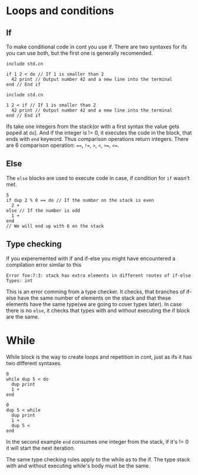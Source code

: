 # Loops and conditions

## If
To make conditional code in cont you use if. There are two syntaxes for ifs you can use both, but the first one is generally recomended.

```
include std.cn

if 1 2 < do // If 1 is smaller than 2
  42 print // Output number 42 and a new line into the terminal
end // End if
```

```
include std.cn

1 2 < if // If 1 is smaller than 2
  42 print // Output number 42 and a new line into the terminal
end // End if
```

Ifs take one integers from the stack(or with a first syntax the value gets poped at `do`). And if the integer is != 0, it executes the code in the block, that ends with `end` keyword. Thus comparison operations return integers. There are 6 comparison operation: `==`, `!=`, `>`, `<`, `>=`, `<=`.

## Else

The `else` blocks are used to execute code in case, if condition for `if` wasn't met.
```
5
if dup 2 % 0 == do // If the number on the stack is even
  2 +
else // If the number is odd
  1 +
end
// We will end up with 6 on the stack
```

## Type checking
If you experemented with if and if-else you might have encountered a compilation error similar to this
```
Error foo:7:3: stack has extra elements in different routes of if-else
Types: int
```
This is an error comming from a type checker. It checks, that branches of if-else have the same number of elements on the stack and that these elements have the same type(we are going to cover types later). In case there is no `else`, it checks that types with and without executing the if block are the same.

# While
While block is the way to create loops and repetition in cont, just as ifs it has two different syntaxes.

```
0
while dup 5 < do
  dup print
  1 +
end
```

```
0
dup 5 < while
  dup print
  1 +
  dup 5 <
end
```
In the second example `end` consumes one integer from the stack, if it's != 0 it will start the next iteration.

The same type checking rules apply to the while as to the if. The type stack with and without executing while's body must be the same.
